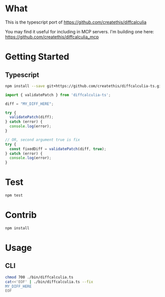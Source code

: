 # What

This is the typescript port of https://github.com/createthis/diffcalculia

You may find it useful for including in MCP servers. I'm building one here: https://github.com/createthis/diffcalculia_mcp

# Getting Started


## Typescript

```bash
npm install --save git+https://github.com/createthis/diffcalculia-ts.git
```

```typescript
import { validatePatch } from 'diffcalculia-ts';

diff = "MY_DIFF_HERE";

try {
  validatePatch(diff);
} catch (error) {
  console.log(error);
}

// OR, second argument true is fix
try {
  const fixedDiff = validatePatch(diff, true);
} catch (error) {
  console.log(error);
}
```

# Test

```bash
npm test
```

# Contrib
```bash
npm install
```

# Usage

## CLI

```bash
chmod 700 ./bin/diffcalculia.ts
cat<<'EOF' | ./bin/diffcalculia.ts --fix
MY_DIFF_HERE
EOF
```

